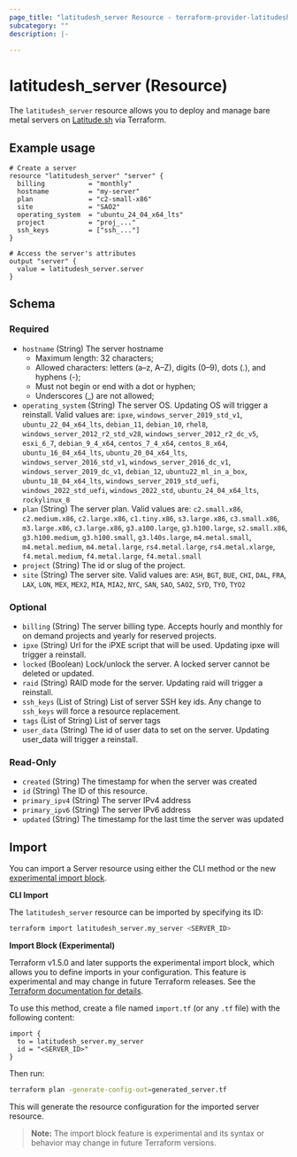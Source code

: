 ```yaml
---
page_title: "latitudesh_server Resource - terraform-provider-latitudesh"
subcategory: ""
description: |-
  
---
```


# latitudesh_server (Resource)

The `latitudesh_server` resource allows you to deploy and manage bare metal servers on [Latitude.sh](https://metal.new) via Terraform.

## Example usage

```hcl
# Create a server
resource "latitudesh_server" "server" {
  billing           = "monthly"
  hostname          = "my-server"
  plan              = "c2-small-x86"
  site              = "SAO2"
  operating_system  = "ubuntu_24_04_x64_lts"
  project           = "proj_..."
  ssh_keys          = ["ssh_..."]
}

# Access the server's attributes
output "server" {
  value = latitudesh_server.server
}
```

<!-- schema generated by tfplugindocs -->
## Schema

### Required

- `hostname` (String) The server hostname
  - Maximum length: 32 characters;
  - Allowed characters: letters (a–z, A–Z), digits (0–9), dots (.), and hyphens (-);
  - Must not begin or end with a dot or hyphen;
  - Underscores (_) are not allowed;
- `operating_system` (String) The server OS. Updating OS will trigger a reinstall. Valid values are: `ipxe`, `windows_server_2019_std_v1`, `ubuntu_22_04_x64_lts`, `debian_11`, `debian_10`, `rhel8`, `windows_server_2012_r2_std_v28`, `windows_server_2012_r2_dc_v5`, `esxi_6_7`, `debian_9_4_x64`, `centos_7_4_x64`, `centos_8_x64`, `ubuntu_16_04_x64_lts`, `ubuntu_20_04_x64_lts`, `windows_server_2016_std_v1`, `windows_server_2016_dc_v1`, `windows_server_2019_dc_v1`, `debian_12`, `ubuntu22_ml_in_a_box`, `ubuntu_18_04_x64_lts`, `windows_server_2019_std_uefi`, `windows_2022_std_uefi`, `windows_2022_std`, `ubuntu_24_04_x64_lts`, `rockylinux_8`
- `plan` (String) The server plan. Valid values are: `c2.small.x86`, `c2.medium.x86`, `c2.large.x86`, `c1.tiny.x86`, `s3.large.x86`, `c3.small.x86`, `m3.large.x86`, `c3.large.x86`, `g3.a100.large`, `g3.h100.large`, `s2.small.x86`, `g3.h100.medium`, `g3.h100.small`, `g3.l40s.large`, `m4.metal.small`, `m4.metal.medium`, `m4.metal.large`, `rs4.metal.large`, `rs4.metal.xlarge`, `f4.metal.medium`, `f4.metal.large`, `f4.metal.small`
- `project` (String) The id or slug of the project.
- `site` (String) The server site. Valid values are: `ASH`, `BGT`, `BUE`, `CHI`, `DAL`, `FRA`, `LAX`, `LON`, `MEX`, `MEX2`, `MIA`, `MIA2`, `NYC`, `SAN`, `SAO`, `SAO2`, `SYD`, `TYO`, `TYO2`

### Optional

- `billing` (String) The server billing type.
    Accepts hourly and monthly for on demand projects and yearly for reserved projects.
- `ipxe` (String) Url for the iPXE script that will be used. 
    Updating ipxe will trigger a reinstall.
- `locked` (Boolean) Lock/unlock the server. A locked server cannot be deleted or updated.
- `raid` (String) RAID mode for the server. Updating raid will trigger a reinstall.
- `ssh_keys` (List of String) List of server SSH key ids.
    Any change to `ssh_keys` will force a resource replacement.
- `tags` (List of String) List of server tags
- `user_data` (String) The id of user data to set on the server.
    Updating user_data will trigger a reinstall.

### Read-Only

- `created` (String) The timestamp for when the server was created
- `id` (String) The ID of this resource.
- `primary_ipv4` (String) The server IPv4 address
- `primary_ipv6` (String) The server IPv6 address
- `updated` (String) The timestamp for the last time the server was updated

## Import

You can import a Server resource using either the CLI method or the new [experimental import block](https://developer.hashicorp.com/terraform/language/import).

**CLI Import**

The `latitudesh_server` resource can be imported by specifying its ID:

```sh
terraform import latitudesh_server.my_server <SERVER_ID>
```

**Import Block (Experimental)**

Terraform v1.5.0 and later supports the experimental import block, which allows you to define imports in your configuration. This feature is experimental and may change in future Terraform releases. See the [Terraform documentation for details](https://developer.hashicorp.com/terraform/language/import).

To use this method, create a file named `import.tf` (or any `.tf` file) with the following content:

```hcl
import {
  to = latitudesh_server.my_server
  id = "<SERVER_ID>"
}
```

Then run:

```sh
terraform plan -generate-config-out=generated_server.tf
```

This will generate the resource configuration for the imported server resource.

> **Note:** The import block feature is experimental and its syntax or behavior may change in future Terraform versions.

